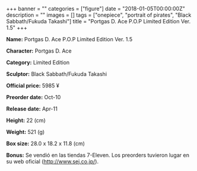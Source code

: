 +++
banner = ""
categories = ["figure"]
date = "2018-01-05T00:00:00Z"
description = ""
images = []
tags = ["onepiece", "portrait of pirates", "Black Sabbath/Fukuda Takashi"]
title = "Portgas D. Ace P.O.P Limited Edition Ver. 1.5"
+++

**Name:** Portgas D. Ace P.O.P Limited Edition Ver. 1.5

**Character:** Portgas D. Ace

**Category:** Limited Edition 

**Sculptor:** Black Sabbath/Fukuda Takashi

**Official price:** 5985 ¥

**Preorder date:** Oct-10

**Release date:** Apr-11

**Height:** 22 (cm)

**Weight:** 521 (g)

**Box size:** 28.0 x 18.2 x 11.8 (cm)

**Bonus:** Se vendió en las tiendas 7-Eleven. Los preorders tuvieron lugar en su web oficial (http://www.sej.co.jp/).
